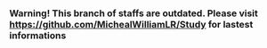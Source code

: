 ### Warning! This branch of staffs are outdated. Please visit https://github.com/MichealWilliamLR/Study for lastest informations
